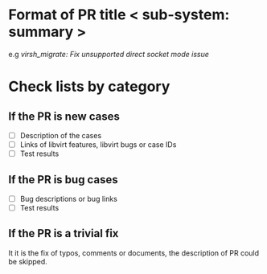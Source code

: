 # Format of PR title < sub-system: summary >
e.g
*virsh_migrate: Fix unsupported direct socket mode issue*

# Check lists by category
## If the PR is new cases
- [ ] Description of the cases
- [ ] Links of libvirt features, libvirt bugs or case IDs
- [ ] Test results

## If the PR is bug cases
- [ ] Bug descriptions or bug links
- [ ] Test results

## If the PR is a trivial fix
It it is the fix of typos, comments or documents, the description of PR could be skipped.
